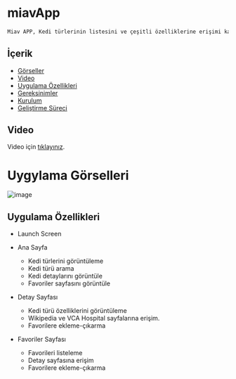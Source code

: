 # miavApp
```sh
Miav APP, Kedi türlerinin listesini ve çeşitli özelliklerine erişimi kapsayan bir uygulamadır. 
```

## İçerik
* [Görseller](#uygulama-görselleri)
* [Video](#video)
* [Uygulama Özellikleri](#uygulama-özellikleri)
* [Gereksinimler](#gereksinimler)
* [Kurulum](#kurulum)
* [Geliştirme Süreci](#geliştirme-süreci)
## Video
Video için [tıklayınız](https://drive.google.com/file/d/1jq_hr2BqY1mOn79YZrnykHnTdv8rKpfC/view?usp=sharing).
# Uygylama Görselleri
![image](https://user-images.githubusercontent.com/57860204/166725329-f20af40b-8e72-4268-ad07-46863b9de5ed.png)


## Uygulama Özellikleri
* Launch Screen 
* Ana Sayfa
  * Kedi türlerini görüntüleme
  * Kedi türü arama
  * Kedi detaylarını görüntüle
  * Favoriler sayfasını görüntüle

* Detay Sayfası
  * Kedi türü özelliklerini görüntüleme
  * Wikipedia ve VCA Hospital sayfalarına erişim.
  * Favorilere ekleme-çıkarma

* Favoriler Sayfası
  * Favorileri listeleme
  * Detay sayfasına erişim
  * Favorilere ekleme-çıkarma

